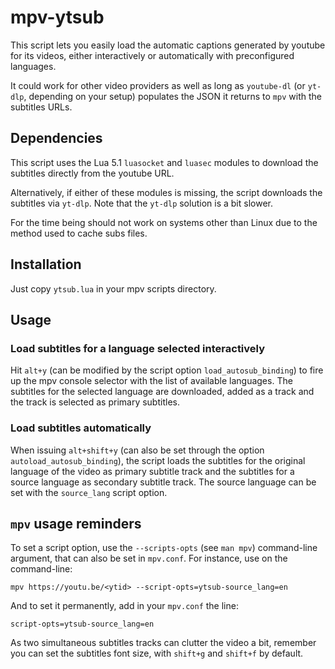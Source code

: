# mpv-ytsub
This script lets you easily load the automatic captions generated by youtube for its videos,
either interactively or automatically with preconfigured languages.

It could work for other video providers as well as long as `youtube-dl` (or `yt-dlp`, depending on
your setup) populates the JSON it returns to `mpv` with the subtitles URLs.

## Dependencies
This script uses the Lua 5.1 `luasocket` and `luasec` modules to download the subtitles directly
from the youtube URL.

Alternatively, if either of these modules is missing, the script downloads the subtitles via `yt-dlp`.
Note that the `yt-dlp` solution is a bit slower.

For the time being should not work on systems other than Linux due to the method used to cache subs files.

## Installation
Just copy `ytsub.lua` in your mpv scripts directory.

## Usage

### Load subtitles for a language selected interactively
Hit `alt+y` (can be modified by the script option `load_autosub_binding`) to fire up the mpv console selector with the list
of available languages. The subtitles for the selected language are downloaded, added as a track
and the track is selected as primary subtitles.

### Load subtitles automatically
When issuing `alt+shift+y` (can also be set through the option `autoload_autosub_binding`), the script loads the subtitles
for the original language of the video as primary subtitle track and the subtitles for a source
language as secondary subtitle track. The source language can be set with the `source_lang` script
option.

## `mpv` usage reminders
To set a script option, use the `--scripts-opts` (see `man mpv`) command-line argument, that can also
be set in `mpv.conf`.
For instance, use on the command-line:
```
mpv https://youtu.be/<ytid> --script-opts=ytsub-source_lang=en
```
And to set it permanently, add in your `mpv.conf` the line:
```
script-opts=ytsub-source_lang=en
```

As two simultaneous subtitles tracks can clutter the video a bit, remember you can set the subtitles font size,
with `shift+g` and `shift+f` by default.
